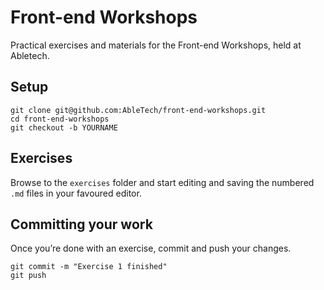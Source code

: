 # Front-end Workshops

Practical exercises and materials for the Front-end Workshops, held at Abletech.

## Setup

```
git clone git@github.com:AbleTech/front-end-workshops.git
cd front-end-workshops
git checkout -b YOURNAME
```

## Exercises

Browse to the `exercises` folder and start editing and saving the numbered `.md` files in your favoured editor.

## Committing your work

Once you’re done with an exercise, commit and push your changes.

```
git commit -m "Exercise 1 finished"
git push
```
